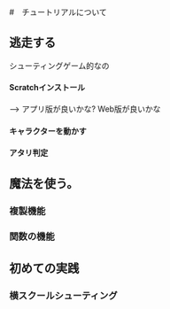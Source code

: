 #　チュートリアルについて

## 逃走する
シューティングゲーム的なの

#### Scratchインストール
--> アプリ版が良いかな? Web版が良いかな

#### キャラクターを動かす

#### アタリ判定

## 魔法を使う。
### 複製機能 
### 関数の機能



## 初めての実践
### 横スクールシューティング
